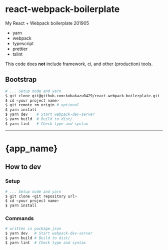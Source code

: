 # react-webpack-boilerplate

My React + Webpack boilerplate 201905

- yarn
- webpack
- typescript
- prettier
- tslint

This code does **not** include framework, ci, and other (production) tools.

## Bootstrap

```bash
# ... Setup node and yarn
$ git clone git@github.com:kobakazu0429/react-webpack-boilerplate.git --depth 1 <your project name>
$ cd <your project name>
$ git remote rm origin # optional
$ yarn install
$ yarn dev    # Start webpack-dev-server
$ yarn build  # Build to dist/
$ yarn lint   # Check type and syntax
```

---

# {app_name}

## How to dev

### Setup

```bash
# ... Setup node and yarn
$ git clone <git repository url>
$ cd <your project name>
$ yarn install
```

### Commands

```bash
# written in package.json
$ yarn dev   # Start webpack-dev-server
$ yarn build # Build to dist/
$ yarn lint  # Check type and syntax
```
